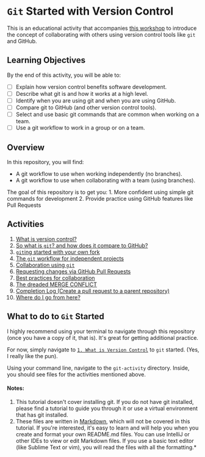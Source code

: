 # `Git` Started with Version Control
This is an educational activity that accompanies [this workshop](https://docs.google.com/presentation/d/1NxTohlXr87xIY041OWxAGsA722d6O3ZcIsAilQD75Cg/edit?usp=sharing)
to introduce the concept of collaborating with others using version control tools like `git` and GitHub. 

## Learning Objectives
By the end of this activity, you will be able to:
- [ ] Explain how version control benefits software development.
- [ ] Describe what git is and how it works at a high level.
- [ ] Identify when you are using git and when you are using GitHub.
- [ ] Compare git to GitHub (and other version control tools).
- [ ] Select and use basic git commands that are common when working on a team.
- [ ] Use a git workflow to work in a group or on a team.

## Overview
In this repository, you will find:
- A git workflow to use when working independently (no branches).
- A git workflow to use when collaborating with a team (using branches).
    
The goal of this repository is to get you:
    1. More confident using simple git commands for development
    2. Provide practice using GitHub features like Pull Requests


## Activities
1. [What is version control?](git-activity/1-version-control.md)
2. [So what is `git`? and how does it compare to GitHub?](git-activity/2-what-is-git.md)
3. [`git`ing started with your own fork](git-activity/3-gitting-started.md)
4. [The `git` workflow for independent projects](git-activity/4-independent-project-workflow.md)
5. [Collaboration using `git`](git-activity/5-collaboration-workflow.md)
6. [Requesting changes via GitHub Pull Requests](git-activity/6-pull-requests.md)
7. [Best practices for collaboration](git-activity/7-collaboration-best-practices.md)
8. [The dreaded MERGE CONFLICT](git-activity/8-merge-conflicts.md)
9. [Completion Log (Create a pull request to a parent repository)](git-activity/9-completion-log.md)
10. [Where do I go from here?](git-activity/10-next-steps.md)

## What to do to `Git` Started
I highly recommend using your terminal to navigate through this repository (once you have a copy of it, that is).
It's great for getting additional practice.

For now, simply navigate to [`1. What is Version Control`](git-activity/1-version-control.md) to `git` started. (Yes, I
really like the pun).

Using your command line, navigate to the `git-activity` directory. Inside, you should see files for the activities
mentioned above. 

#### Notes:
1. This tutorial doesn't cover installing git. If you do not have git installed, please find a tutorial to guide
you through it or use a virtual environment that has git installed.
2. These files are written in [Markdown](https://www.markdownguide.org), which will not be covered in this tutorial.
If you're interested, it's easy to learn and will help you when you create and format your own README.md files. You can 
use IntelliJ or other IDEs to view or edit Markdown files. If you use a basic text editor (like Sublime Text or vim), 
you will read the files with all the formatting.*
